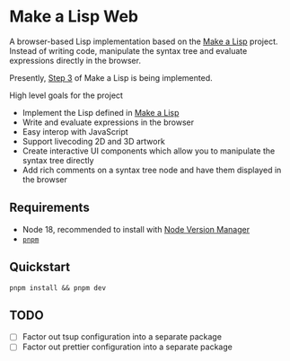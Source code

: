 # Make a Lisp Web

A browser-based Lisp implementation based on the [Make a Lisp](https://github.com/kanaka/mal) project. Instead of writing code, manipulate the syntax tree and evaluate expressions directly in the browser.

Presently, [Step 3](https://github.com/kanaka/mal/blob/master/process/guide.md#step-3-environments) of Make a Lisp is being implemented.

High level goals for the project
* Implement the Lisp defined in [Make a Lisp](https://github.com/kanaka/mal)
* Write and evaluate expressions in the browser
* Easy interop with JavaScript
* Support livecoding 2D and 3D artwork
* Create interactive UI components which allow you to manipulate the syntax tree directly
* Add rich comments on a syntax tree node and have them displayed in the browser

## Requirements

* Node 18, recommended to install with [Node Version Manager](https://github.com/nvm-sh/nvm)
* [`pnpm`](https://pnpm.io/installation)

## Quickstart

```
pnpm install && pnpm dev
```

## TODO

- [ ] Factor out tsup configuration into a separate package
- [ ] Factor out prettier configuration into a separate package
